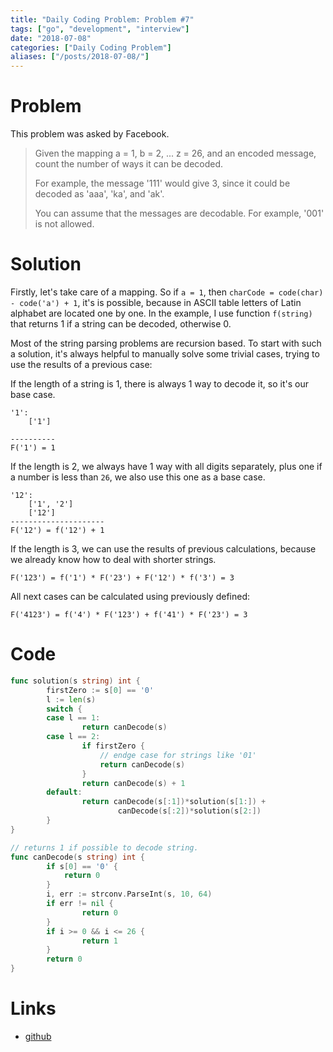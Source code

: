```yaml
---
title: "Daily Coding Problem: Problem #7"
tags: ["go", "development", "interview"]
date: "2018-07-08"
categories: ["Daily Coding Problem"]
aliases: ["/posts/2018-07-08/"]
---
```


# Problem

This problem was asked by Facebook.

> Given the mapping a = 1, b = 2, ... z = 26, and an encoded message, count the number of ways it can be decoded.
>
> For example, the message '111' would give 3, since it could be decoded as 'aaa', 'ka', and 'ak'.
>
> You can assume that the messages are decodable. For example, '001' is not allowed.

# Solution

Firstly, let's take care of a mapping. So if `a = 1`, then `charCode = code(char) - code('a') + 1`,
it's is possible, because in ASCII table letters of Latin alphabet are located one by one.
In the example, I use function `f(string)` that returns 1 if a string can be decoded, otherwise 0.

Most of the string parsing problems are recursion based. To start with such a solution,
it's always helpful to manually solve some trivial cases, trying to use
the results of a previous case:

If the length of a string is 1, there is always 1 way to decode it, so it's our base case.

```
'1':
    ['1']

----------
F('1') = 1
```

If the length is 2, we always have 1 way with all digits separately, plus one if a number is less than `26`,
we also use this one as a base case.

```
'12':
    ['1', '2']
    ['12']
---------------------
F('12') = f('12') + 1
```

If the length is 3, we can use the results of previous calculations, because we already know how to
deal with shorter strings.

```
F('123') = f('1') * F('23') + F('12') * f('3') = 3
```

All next cases can be calculated using previously defined:

```
F('4123') = f('4') * F('123') + f('41') * F('23') = 3
```

# Code

```go
func solution(s string) int {
        firstZero := s[0] == '0'
        l := len(s)
        switch {
        case l == 1:
                return canDecode(s)
        case l == 2:
                if firstZero {
                    // endge case for strings like '01'
                    return canDecode(s)
                }
                return canDecode(s) + 1
        default:
                return canDecode(s[:1])*solution(s[1:]) +
                        canDecode(s[:2])*solution(s[2:])
        }
}

// returns 1 if possible to decode string.
func canDecode(s string) int {
        if s[0] == '0' {
            return 0
        }
        i, err := strconv.ParseInt(s, 10, 64)
        if err != nil {
                return 0
        }
        if i >= 0 && i <= 26 {
                return 1
        }
        return 0
}
```

# Links

- [github](https://github.com/ngalayko/dcp/tree/master/problems/2018-07-08)

